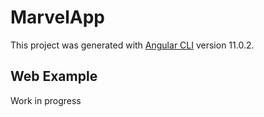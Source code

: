 # MarvelApp

This project was generated with [Angular CLI](https://github.com/angular/angular-cli) version 11.0.2.

## Web Example

Work in progress
